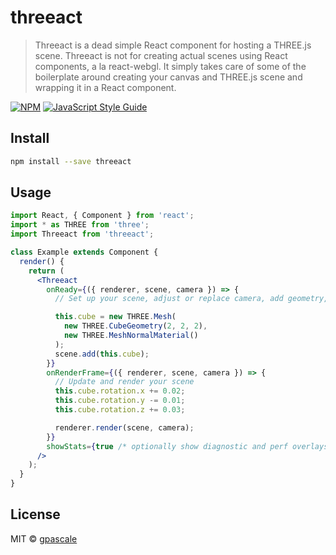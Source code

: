# threeact

> Threeact is a dead simple React component for hosting a THREE.js scene. Threeact
> is not for creating actual scenes using React components, a la react-webgl. It simply
> takes care of some of the boilerplate around creating your canvas and THREE.js scene
> and wrapping it in a React component.

[![NPM](https://img.shields.io/npm/v/threeact.svg)](https://www.npmjs.com/package/threeact) [![JavaScript Style Guide](https://img.shields.io/badge/code_style-standard-brightgreen.svg)](https://standardjs.com)

## Install

```bash
npm install --save threeact
```

## Usage

```jsx
import React, { Component } from 'react';
import * as THREE from 'three';
import Threeact from 'threeact';

class Example extends Component {
  render() {
    return (
      <Threeact
        onReady={({ renderer, scene, camera }) => {
          // Set up your scene, adjust or replace camera, add geometry, etc...

          this.cube = new THREE.Mesh(
            new THREE.CubeGeometry(2, 2, 2),
            new THREE.MeshNormalMaterial()
          );
          scene.add(this.cube);
        }}
        onRenderFrame={({ renderer, scene, camera }) => {
          // Update and render your scene
          this.cube.rotation.x += 0.02;
          this.cube.rotation.y -= 0.01;
          this.cube.rotation.z += 0.03;

          renderer.render(scene, camera);
        }}
        showStats={true /* optionally show diagnostic and perf overlays */}
      />
    );
  }
}
```

## License

MIT © [gpascale](https://github.com/gpascale)
